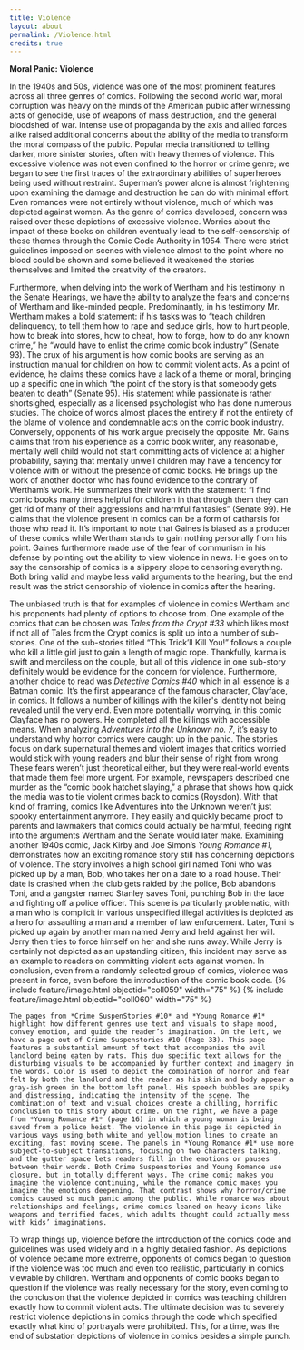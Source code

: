 ```yaml
---
title: Violence
layout: about
permalink: /Violence.html
credits: true
---
```

**Moral Panic: Violence**

In the 1940s and 50s, violence was one of the most prominent features across all three genres of comics. Following the second world war, moral corruption was heavy on the minds of the American public after witnessing acts of genocide, use of weapons of mass destruction, and the general bloodshed of war. Intense use of propaganda by the axis and allied forces alike raised additional concerns about the ability of the media to transform the moral compass of the public. Popular media transitioned to telling darker, more sinister stories, often with heavy themes of violence. This excessive violence was not even confined to the horror or crime genre; we began to see the first traces of the extraordinary abilities of superheroes being used without restraint. Superman’s power alone is almost frightening upon examining the damage and destruction he can do with minimal effort. Even romances were not entirely without violence, much of which was depicted against women. As the genre of comics developed, concern was raised over these depictions of excessive violence. Worries about the impact of these books on children eventually lead to the self-censorship of these themes through the Comic Code Authority in 1954. There were strict guidelines imposed on scenes with violence almost to the point where no blood could be shown and some believed it weakened the stories themselves and limited the creativity of the creators. 

Furthermore, when delving into the work of Wertham and his testimony in the Senate Hearings, we have the ability to analyze the fears and concerns of Wertham and like-minded people. Predominantly, in his testimony Mr. Wertham makes a bold statement: if his tasks was to “teach children delinquency, to tell them how to rape and seduce girls, how to hurt people, how to break into stores, how to cheat, how to forge, how to do any known crime,” he “would have to enlist the crime comic book industry” (Senate 93). The crux of his argument is how comic books are serving as an instruction manual for children on how to commit violent acts. As a point of evidence, he claims these comics have a lack of a theme or moral, bringing up a specific one in which “the point of the story is that somebody gets beaten to death” (Senate 95). His statement while passionate is rather shortsighed, especially as a licensed psychologist who has done numerous studies. The choice of words almost places the entirety if not the entirety of the blame of violence and condemnable acts on the comic book industry. Conversely, opponents of his work argue precisely the opposite. Mr. Gains claims that from his experience as a comic book writer, any reasonable, mentally well child would not start committing acts of violence at a higher probability, saying that mentally unwell children may have a tendency for violence with or without the presence of comic books. He brings up the work of another doctor who has found evidence to the contrary of Wertham’s work. He summarizes their work with the statement: “I find comic books many times helpful for children in that through them they can get rid of many of their aggressions and harmful fantasies” (Senate 99). He claims that the violence present in comics can be a form of catharsis for those who read it. It’s important to note that Gaines is biased as a producer of these comics while Wertham stands to gain nothing personally from his point. Gaines furthermore made use of the fear of communism in his defense by pointing out the ability to view violence in news. He goes on to say the censorship of comics is a slippery slope to censoring everything. Both bring valid and maybe less valid arguments to the hearing, but the end result was the strict censorship of violence in comics after the hearing. 

The unbiased truth is that for examples of violence in comics Wertham and his proponents had plenty of options to choose from. One example of the comics that can be chosen was *Tales from the Crypt #33* which likes most if not all of Tales from the Crypt comics is split up into a number of sub-stories. One of the sub-stories titled “This Trick’ll Kill You!” follows a couple who kill a little girl just to gain a length of magic rope. Thankfully, karma is swift and merciless on the couple, but all of this violence in one sub-story definitely would be evidence for the concern for violence. Furthermore, another choice to read was *Detective Comics #40* which in all essence is a Batman comic. It’s the first appearance of the famous character, Clayface, in comics. It follows a number of killings with the killer's identity not being revealed until the very end. Even more potentially worrying, in this comic Clayface has no powers. He completed all the killings with accessible means. When analyzing *Adventures into the Unknown no. 7*, it’s easy to understand why horror comics were caught up in the panic. The stories focus on dark supernatural themes and violent images that critics worried would stick with young readers and blur their sense of right from wrong. These fears weren’t just theoretical either, but they were real-world events that made them feel more urgent. For example, newspapers described one murder as the “comic book hatchet slaying,” a phrase that shows how quick the media was to tie violent crimes back to comics (Roysdon). With that kind of framing, comics like Adventures into the Unknown weren’t just spooky entertainment anymore. They easily and quickly became proof to parents and lawmakers that comics could actually be harmful, feeding right into the arguments Wertham and the Senate would later make. Examining another 1940s comic, Jack Kirby and Joe Simon’s *Young Romance #1*, demonstrates how an exciting romance story still has concerning depictions of violence. The story involves a high school girl named Toni who was picked up by a man, Bob, who takes her on a date to a road house. Their date is crashed when the club gets raided by the police, Bob abandons Toni, and a gangster named Stanley saves Toni, punching Bob in the face and fighting off a police officer. This scene is particularly problematic, with a man who is complicit in various unspecified illegal activities is depicted as a hero for assaulting a man and a member of law enforcement.  Later, Toni is picked up again by another man named Jerry and held against her will. Jerry then tries to force himself on her and she runs away. While Jerry is certainly not depicted as an upstanding citizen, this incident may serve as an example to readers on committing violent acts against women. In conclusion, even from a randomly selected group of comics, violence was present in force, even before the introduction of the comic book code. 
{% include feature/image.html objectid="coll059" width="75" %}
{% include feature/image.html objectid="coll060" width="75" %}

	The pages from *Crime SuspenStories #10* and *Young Romance #1* highlight how different genres use text and visuals to shape mood, convey emotion, and guide the reader’s imagination. On the left, we have a page out of Crime Suspenstories #10 (Page 33). This page features a substantial amount of text that accompanies the evil landlord being eaten by rats. This duo specific text allows for the disturbing visuals to be accompanied by further context and imagery in the words. Color is used to depict the combination of horror and fear felt by both the landlord and the reader as his skin and body appear a gray-ish green in the bottom left panel. His speech bubbles are spiky and distressing, indicating the intensity of the scene. The combination of text and visual choices create a chilling, horrific conclusion to this story about crime. On the right, we have a page from *Young Romance #1* (page 16) in which a young woman is being saved from a police heist. The violence in this page is depicted in various ways using both white and yellow motion lines to create an exciting, fast moving scene. The panels in *Young Romance #1* use more subject-to-subject transitions, focusing on two characters talking, and the gutter space lets readers fill in the emotions or pauses between their words. Both Crime Suspenstories and Young Romance use closure, but in totally different ways. The crime comic makes you imagine the violence continuing, while the romance comic makes you imagine the emotions deepening. That contrast shows why horror/crime comics caused so much panic among the public. While romance was about relationships and feelings, crime comics leaned on heavy icons like weapons and terrified faces, which adults thought could actually mess with kids’ imaginations.
  
To wrap things up, violence before the introduction of the comics code and guidelines was used widely and in a highly detailed fashion. As depictions of violence became more extreme, opponents of comics began to question if the violence was too much and even too realistic, particularly in comics viewable by children. Wertham and opponents of comic books began to question if the violence was really necessary for the story, even coming to the conclusion that the violence depicted in comics was teaching children exactly how to commit violent acts. The ultimate decision was to severely restrict violence depictions in comics through the code which specified exactly what kind of portrayals were prohibited. This, for a time, was the end of substation depictions of violence in comics besides a simple punch. 

